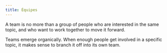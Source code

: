 ```yaml
---
title: Équipes
---
```


A team is no more than a group of people who are interested in the same topic, and who want to work together to move it forward.

Teams emerge organically. When enough people get involved in a specific topic, it makes sense to branch it off into its own team.

